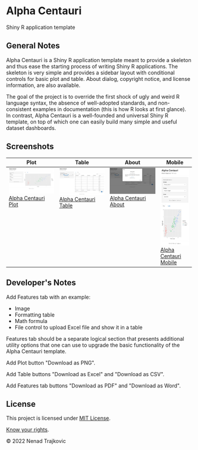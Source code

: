 # Alpha Centauri

Shiny R application template

## General Notes

Alpha Centauri is a Shiny R application template meant to provide a skeleton and thus ease the starting process of writing Shiny R applications. The skeleton is very simple and provides a sidebar layout with conditional controls for basic plot and table. About dialog, copyright notice, and license information, are also available.

The goal of the project is to override the first shock of ugly and weird R language syntax, the absence of well-adopted standards, and non-consistent examples in documentation (this is how R looks at first glance). In contrast, Alpha Centauri is a well-founded and universal Shiny R template, on top of which one can easily build many simple and useful dataset dashboards.

## Screenshots

<table>
  <thead>
    <tr> <th> Plot <th> Table <th> About <th> Mobile
  <tbody>
    <tr valign="top">
      <td><a href="screenshots/alpha-centauri-plot.png" title="Open image">
            <img src="screenshots/alpha-centauri-plot.png"><br>
            Alpha Centauri Plot</a>
      <td><a href="screenshots/alpha-centauri-table.png" title="Open image">
            <img src="screenshots/alpha-centauri-table.png"><br>
            Alpha Centauri Table</a>
      <td><a href="screenshots/alpha-centauri-about.png" title="Open image">
            <img src="screenshots/alpha-centauri-about.png"><br>
            Alpha Centauri About</a>
      <td><a href="screenshots/alpha-centauri-mobile.png" title="Open image">
            <img src="screenshots/alpha-centauri-mobile.png"><br>
            Alpha Centauri Mobile</a>
</table>

## Developer's Notes

Add Features tab with an example:
- Image
- Formatting table
- Math formula
- File control to upload Excel file and show it in a table

Features tab should be a separate logical section that presents additional utility options that one can use to upgrade the basic functionality of the Alpha Centauri template.

Add Plot button "Download as PNG".

Add Table buttons "Download as Excel" and "Download as CSV".

Add Features tab buttons "Download as PDF" and "Download as Word".

## License

This project is licensed under [MIT License](LICENSE "Read the LICENSE file").

[Know your rights](https://choosealicense.com/licenses/mit/ "Read about MIT License permissions").

&copy; 2022 Nenad Trajkovic
